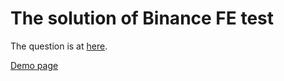 # The solution of Binance FE test

The question is at [here](https://github.com/orangeflame/binance-fe-test).

[Demo page](https://xiawpohr.github.io/market-widget/)
